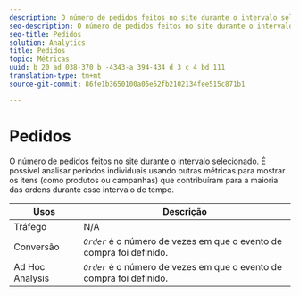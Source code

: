 ```yaml
---
description: O número de pedidos feitos no site durante o intervalo selecionado. É possível analisar períodos individuais usando outras métricas para mostrar os itens (como produtos ou campanhas) que contribuíram para a maioria das ordens durante esse intervalo de tempo.
seo-description: O número de pedidos feitos no site durante o intervalo selecionado. É possível analisar períodos individuais usando outras métricas para mostrar os itens (como produtos ou campanhas) que contribuíram para a maioria das ordens durante esse intervalo de tempo.
seo-title: Pedidos
solution: Analytics
title: Pedidos
topic: Métricas
uuid: b 20 ad 038-370 b -4343-a 394-434 d 3 c 4 bd 111
translation-type: tm+mt
source-git-commit: 86fe1b3650100a05e52fb2102134fee515c871b1

---
```



# Pedidos

O número de pedidos feitos no site durante o intervalo selecionado. É possível analisar períodos individuais usando outras métricas para mostrar os itens (como produtos ou campanhas) que contribuíram para a maioria das ordens durante esse intervalo de tempo.

| Usos | Descrição |
|---|---|
| Tráfego | N/A |
| Conversão | *`Order`* é o número de vezes em que o evento de compra foi definido. |
| Ad Hoc Analysis | *`Order`* é o número de vezes em que o evento de compra foi definido. |

